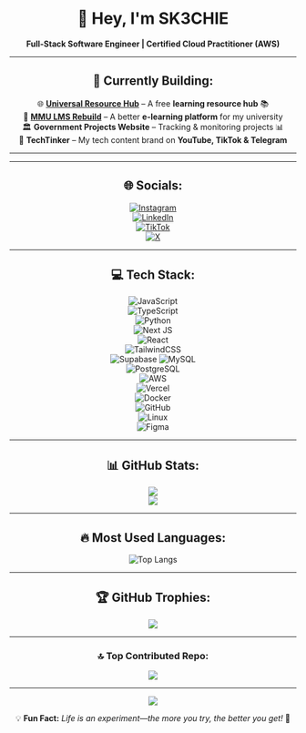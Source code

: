<div align="center">

# 👋 Hey, I'm **SK3CHIE**  
**Full-Stack Software Engineer | Certified Cloud Practitioner (AWS)**  


---

## 🔭 **Currently Building:**  
🌐 **[Universal Resource Hub](https://universal-resource-hub.netlify.app/)** – A free **learning resource hub** 📚  
🚀 **[MMU LMS Rebuild](#)** – A better **e-learning platform** for my university  
🏛 **Government Projects Website** – Tracking & monitoring projects 📊  
🎥 **TechTinker** – My tech content brand on **YouTube, TikTok & Telegram**  

---   
---
 
## 🌐 **Socials:**  
[![Instagram](https://img.shields.io/badge/Instagram-%23E4405F.svg?logo=Instagram&logoColor=white)](https://instagram.com/@SK3CHIE)  
[![LinkedIn](https://img.shields.io/badge/LinkedIn-%230077B5.svg?logo=linkedin&logoColor=white)](https://linkedin.com/in/vomollo101@gmail.com)  
[![TikTok](https://img.shields.io/badge/TikTok-%23000000.svg?logo=TikTok&logoColor=white)](https://tiktok.com/@@SK3CHIE)  
[![X](https://img.shields.io/badge/X-black.svg?logo=X&logoColor=white)](https://x.com/@SK3CHIE)  

---

## 💻 **Tech Stack:**  
![JavaScript](https://img.shields.io/badge/javascript-%23323330.svg?style=for-the-badge&logo=javascript&logoColor=%23F7DF1E)  
![TypeScript](https://img.shields.io/badge/typescript-%23007ACC.svg?style=for-the-badge&logo=typescript&logoColor=white)  
![Python](https://img.shields.io/badge/python-3670A0?style=for-the-badge&logo=python&logoColor=ffdd54)  
![Next JS](https://img.shields.io/badge/Next-black?style=for-the-badge&logo=next.js&logoColor=white)  
![React](https://img.shields.io/badge/react-%2320232a.svg?style=for-the-badge&logo=react&logoColor=%2361DAFB)  
![TailwindCSS](https://img.shields.io/badge/tailwindcss-%2338B2AC.svg?style=for-the-badge&logo=tailwind-css&logoColor=white)  
![Supabase](https://img.shields.io/badge/supabase-%233ECF8E.svg?style=for-the-badge&logo=supabase&logoColor=white)
![MySQL](https://img.shields.io/badge/mysql-4479A1.svg?style=for-the-badge&logo=mysql&logoColor=white)  
![PostgreSQL](https://img.shields.io/badge/postgresql-%23316192.svg?style=for-the-badge&logo=postgresql&logoColor=white)  
![AWS](https://img.shields.io/badge/AWS-%23FF9900.svg?style=for-the-badge&logo=amazon-aws&logoColor=white)  
![Vercel](https://img.shields.io/badge/vercel-%23000000.svg?style=for-the-badge&logo=vercel&logoColor=white)  
![Docker](https://img.shields.io/badge/docker-%230db7ed.svg?style=for-the-badge&logo=docker&logoColor=white)  
![GitHub](https://img.shields.io/badge/github-%23121011.svg?style=for-the-badge&logo=github&logoColor=white)  
![Linux](https://img.shields.io/badge/Linux-FCC624?style=for-the-badge&logo=linux&logoColor=black)  
![Figma](https://img.shields.io/badge/figma-%23F24E1E.svg?style=for-the-badge&logo=figma&logoColor=white)  

---

## 📊 **GitHub Stats:**  
![](https://github-readme-stats.vercel.app/api?username=SK3CHI3&theme=github_dark&hide_border=false&include_all_commits=true&count_private=false)  
![](https://github-readme-streak-stats.herokuapp.com/?user=SK3CHI3&theme=github_dark&hide_border=false)  

---

## 🔥 **Most Used Languages:**  
![Top Langs](https://github-readme-stats.vercel.app/api/top-langs/?username=SK3CHI3&theme=github_dark&hide_border=false&include_all_commits=true&count_private=false&layout=compact&langs_count=10)  
  

---

## 🏆 **GitHub Trophies:**  
![](https://github-profile-trophy.vercel.app/?username=SK3CHI3&theme=radical&no-frame=false&no-bg=true&margin-w=4)  

---

### 🔝 **Top Contributed Repo:**  
![](https://github-contributor-stats.vercel.app/api?username=SK3CHI3&limit=5&theme=dark&combine_all_yearly_contributions=true)  

---

[![](https://visitcount.itsvg.in/api?id=SK3CHI3&icon=0&color=0)](https://visitcount.itsvg.in)  

💡 **Fun Fact:** *Life is an experiment—the more you try, the better you get!* 🧪  

</div>
